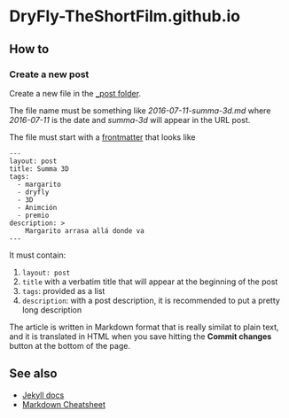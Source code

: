 # DryFly-TheShortFilm.github.io

## How to

### Create a new post

Create a new file in the [_post folder](https://github.com/DryFly-TheShortFilm/DryFly-TheShortFilm.github.io/tree/master/_posts).

The file name must be something like *2016-07-11-summa-3d.md* where *2016-07-11* is the date and *summa-3d* will appear in the URL post.

The file must start with a [frontmatter](https://jekyllrb.com/docs/frontmatter/) that looks like

```
---
layout: post
title: Summa 3D
tags:
  - margarito
  - dryfly
  - 3D
  - Animción
  - premio
description: >
    Margarito arrasa allá donde va
---
```

It must contain:

1. `layout: post`
2. `title` with a verbatim title that will appear at the beginning of the post
3. `tags`: provided as a list
4. `description`: with a post description, it is recommended to put a pretty long description

The article is written in Markdown format that is really similat to plain text, and it is translated in HTML when you save hitting the **Commit changes** button at the bottom of the page.



## See also

* [Jekyll docs](https://jekyllrb.com/)
* [Markdown Cheatsheet](https://github.com/adam-p/markdown-here/wiki/Markdown-Cheatsheet)
